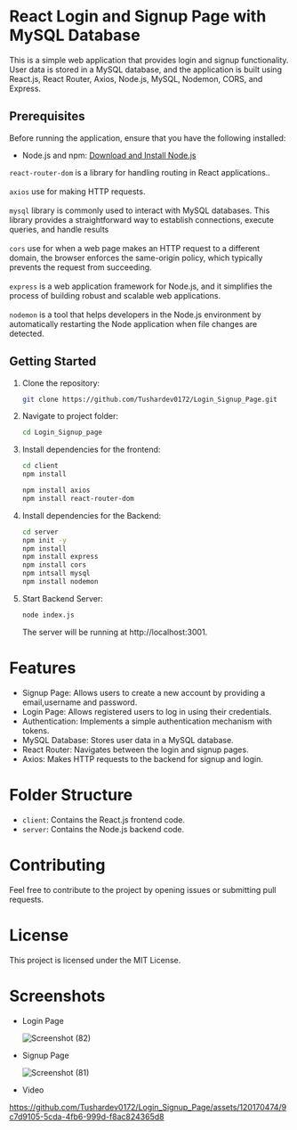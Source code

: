 # React Login and Signup Page with MySQL Database

This is a simple web application that provides login and signup functionality. User data is stored in a MySQL database, and the application is built using React.js, React Router, Axios, Node.js, MySQL, Nodemon, CORS, and Express.

## Prerequisites

Before running the application, ensure that you have the following installed:

- Node.js and npm: [Download and Install Node.js](https://nodejs.org/)

`react-router-dom` is a library for handling routing in React applications.. <br><br>
`axios` use for making HTTP requests. <br><br>
`mysql` library is commonly used to interact with MySQL databases. This library provides a straightforward way to establish connections, execute queries, and handle results<br><br>
`cors` use for when a web page makes an HTTP request to a different domain, the browser enforces the same-origin policy, which typically prevents the request from succeeding. <br><br>
`express` is a web application framework for Node.js, and it simplifies the process of building robust and scalable web applications.<br><br>
`nodemon` is a tool that helps developers in the Node.js environment by automatically restarting the Node application when file changes are detected.

## Getting Started

1. Clone the repository:

   ```bash
   git clone https://github.com/Tushardev0172/Login_Signup_Page.git
   ```
   
2. Navigate to project folder:
   ```bash 
   cd Login_Signup_page
   ```
3. Install dependencies for the frontend:
   ```bash
   cd client
   npm install
   ```
   ``` bash
   npm install axios
   npm install react-router-dom
4. Install dependencies for the Backend:
   ```bash
   cd server
   npm init -y
   npm install
   npm install express
   npm install cors
   npm intsall mysql
   npm install nodemon
   ```
5. Start Backend Server:
   ``` bash
   node index.js
   ```
   The server will be running at http://localhost:3001.

# Features
- Signup Page: Allows users to create a new account by providing a email,username and password.
- Login Page: Allows registered users to log in using their credentials.
- Authentication: Implements a simple authentication mechanism with tokens.
- MySQL Database: Stores user data in a MySQL database.
- React Router: Navigates between the login and signup pages.
- Axios: Makes HTTP requests to the backend for signup and login.

# Folder Structure
- `client`: Contains the React.js frontend code.
- `server`: Contains the Node.js backend code.

# Contributing
Feel free to contribute to the project by opening issues or submitting pull requests.

# License
This project is licensed under the MIT License.

# Screenshots
- Login Page

  ![Screenshot (82)](https://github.com/Tushardev0172/Login_Signup_Page/assets/120170474/457862fd-e367-4451-9492-81706c64e3d9)

- Signup Page
  
  ![Screenshot (81)](https://github.com/Tushardev0172/Login_Signup_Page/assets/120170474/dd90befe-46eb-49c1-9ffa-369cb8a7e5b6)

- Video

  

https://github.com/Tushardev0172/Login_Signup_Page/assets/120170474/9c7d9105-5cda-4fb6-999d-f8ac824365d8


